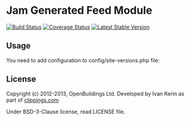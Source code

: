 # Jam Generated Feed Module

[![Build Status](https://travis-ci.org/OpenBuildings/site-versions.png?branch=master)](https://travis-ci.org/OpenBuildings/site-versions)
[![Coverage Status](https://coveralls.io/repos/OpenBuildings/site-versions/badge.png?branch=master)](https://coveralls.io/r/OpenBuildings/site-versions?branch=master)
[![Latest Stable Version](https://poser.pugx.org/openbuildings/site-versions/v/stable.png)](https://packagist.org/packages/openbuildings/site-versions)

## Usage

You need to add configuration to config/site-versions.php file:



## License

Copyright (c) 2012-2013, OpenBuildings Ltd. Developed by Ivan Kerin as part of [clippings.com](http://clippings.com)

Under BSD-3-Clause license, read LICENSE file.

